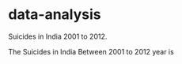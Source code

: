 # data-analysis

Suicides in India 2001 to 2012. 


The Suicides in India Between 2001 to 2012 year is 
